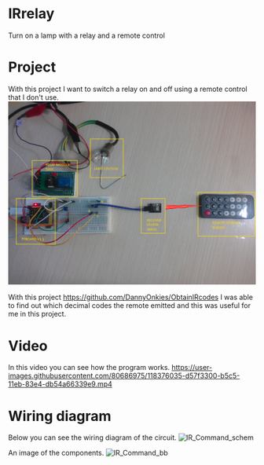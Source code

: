 # IRrelay
Turn on a lamp with a relay and a remote control

# Project
With this project I want to switch a relay on and off using a remote control that I don't use.
![Image](https://github.com/DannyOnkies/IRrelay/blob/main/pic/photoaf%20(1).jpg "icon")

 With this project https://github.com/DannyOnkies/ObtainIRcodes I was able to find out which decimal 
 codes the remote emitted and this was useful for me in this project.
 
# Video
 In this video you can see how the program works. 
https://user-images.githubusercontent.com/80686975/118376035-d57f3300-b5c5-11eb-83e4-db54a66339e9.mp4

# Wiring diagram
Below you can see the wiring diagram of the circuit.
![IR_Command_schem](https://user-images.githubusercontent.com/80686975/118376139-75d55780-b5c6-11eb-897e-08295ec12883.jpg)

An image of the components.
![IR_Command_bb](https://user-images.githubusercontent.com/80686975/118376210-db294880-b5c6-11eb-8649-83f696e79b42.jpg)



